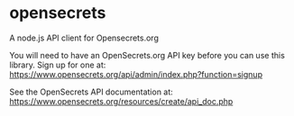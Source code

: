 opensecrets
===========

A node.js API client for Opensecrets.org

You will need to have an OpenSecrets.org API key before you can use this library. Sign up for one at: https://www.opensecrets.org/api/admin/index.php?function=signup

See the OpenSecrets API documentation at: https://www.opensecrets.org/resources/create/api_doc.php
